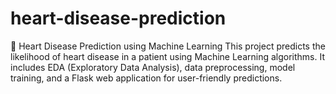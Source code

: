 # heart-disease-prediction
💓 Heart Disease Prediction using Machine Learning  This project predicts the likelihood of heart disease in a patient using Machine Learning algorithms. It includes EDA (Exploratory Data Analysis), data preprocessing, model training, and a Flask web application for user-friendly predictions.
